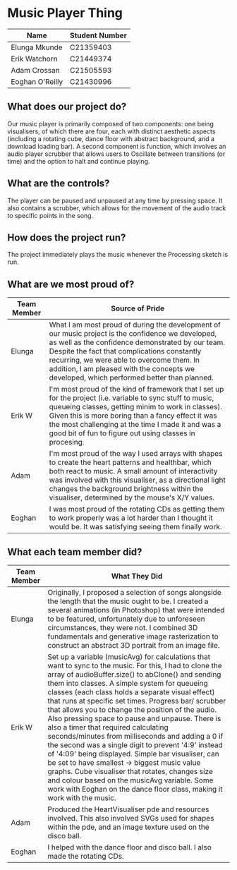 # Music Player Thing
 
| Name | Student Number |
| ----------- | ----------- |
| Elunga Mkunde | C21359403 |
| Erik Watchorn | C21449374 |
| Adam Crossan | C21505593 |
| Eoghan O’Reilly | C21430996 |
 
## What does our project do?
Our music player is primarily composed of two components: one being visualisers, of which there are four, each with distinct aesthetic aspects (including a rotating cube, dance floor with abstract background, and a download loading bar). A second component is function, which involves an audio player scrubber that allows users to Oscillate between transitions (or time) and the option to halt and continue playing. 

## What are the controls?
The player can be paused and unpaused at any time by pressing space. It also contains a scrubber, which allows for the movement of the audio track to specific points in the song.

## How does the project run?
The project immediately plays the music whenever the Processing sketch is run.

## What are we most proud of?
| Team Member | Source of Pride |
| ----------- | ----------- |
| Elunga |  What I am most proud of during the development of our music project is the confidence we developed, as well as the confidence demonstrated by our team. Despite the fact that complications constantly recurring, we were able to overcome them. In addition, I am pleased with the concepts we developed, which performed better than planned. |
| Erik W | I'm most proud of the kind of framework that I set up for the project (i.e. variable to sync stuff to music, queueing classes, getting minim to work in classes). Given this is more boring than a fancy effect it was the most challenging at the time I made it and was a good bit of fun to figure out using classes in procesing. |
| Adam | I'm most proud of the way I used arrays with shapes to create the heart patterns and healthbar, which both react to music. A small amount of interactivity was involved with this visualiser, as a directional light changes the background brightness within the visualiser, determined by the mouse's X/Y values.  | 
| Eoghan | I was most proud of the rotating CDs as getting them to work properly was a lot harder than I thought it would be. It was satisfying seeing them finally work. | 

## What each team member did?
| Team Member | What They Did |
| ----------- | ----------- |
| Elunga | Originally, I proposed a selection of songs alongside the length that the music ought to be. I created a several animations (in Photoshop) that were intended to be featured, unfortunately due to unforeseen circumstances, they were not. I combined 3D fundamentals and generative image rasterization to construct an abstract 3D portrait from an image file. |
| Erik W | Set up a variable (musicAvg) for calculations that want to sync to the music. For this, I had to clone the array of audioBuffer.size() to abClone() and sending them into classes. A simple system for queueing classes (each class holds a separate visual effect) that runs at specific set times. Progress bar/ scrubber that allows you to change the position of the audio. Also pressing space to pause and unpause. There is also a timer that required calculating seconds/minutes from milliseconds and adding a 0 if the second was a single digit to prevent '4:9' instead of '4:09' being displayed. Simple bar visualiser, can be set to have smallest -> biggest music value graphs. Cube visualiser that rotates, changes size and colour based on the musicAvg variable. Some work with Eoghan on the dance floor class, making it work with the music. |
| Adam | Produced the HeartVisualiser pde and resources involved. This also involved SVGs used for shapes within the pde, and an image texture used on the disco ball. |
| Eoghan | I helped with the dance floor and disco ball. I also made the rotating CDs. |
